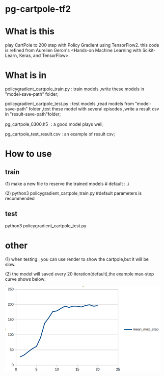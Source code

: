 # pg-cartpole-tf2

# What is this
play CartPole to 200 step with Policy Gradient using TensorFlow2.
this code is refined from Aurelien Geron's <Hands-on Machine Learning with Scikit-Learn, Keras, and TensorFlow>.

# What is in
policygradient_cartpole_train.py : train models ,write these models in "model-save-path" folder;


policygradient_cartpole_test.py   : test models ,read models  from "model-save-path" folder ,test these model with several episodes ,write a result csv in "result-save-path"folder;


pg_cartpole_0300.h5                         ：a good model plays well;


pg_cartpole_test_result.csv            :  an example of result csv;


# How to use
## train
(1) make a new file to reserve the trained models  # default : ./


(2) python3 policygradient_cartpole_train.py    #default parameters is recommended

## test
python3 policygradient_cartpole_test.py

# other
(1) when testing , you can use render to show the cartpole,but it will be slow.


(2) the model will saved every 20 iteration(default),the example max-step curve shows below:


![image](https://github.com/Song-xx/pg-cartpole/blob/master/curve%20of%20mean%20max%20step.png)








